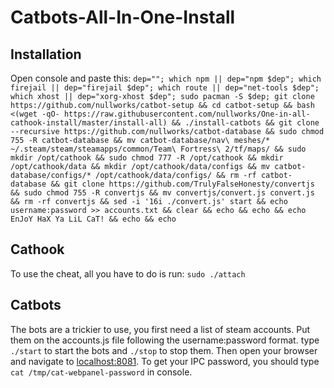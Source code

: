 # Catbots-All-In-One-Install
## Installation
Open console and paste this:
```dep=""; which npm || dep="npm $dep"; which firejail || dep="firejail $dep"; which route || dep="net-tools $dep"; which xhost || dep="xorg-xhost $dep"; sudo pacman -S $dep; git clone https://github.com/nullworks/catbot-setup && cd catbot-setup && bash <(wget -qO- https://raw.githubusercontent.com/nullworks/One-in-all-cathook-install/master/install-all) && ./install-catbots && git clone --recursive https://github.com/nullworks/catbot-database && sudo chmod 755 -R catbot-database && mv catbot-database/nav\ meshes/* ~/.steam/steam/steamapps/common/Team\ Fortress\ 2/tf/maps/ && sudo mkdir /opt/cathook && sudo chmod 777 -R /opt/cathook && mkdir /opt/cathook/data && mkdir /opt/cathook/data/configs && mv catbot-database/configs/* /opt/cathook/data/configs/ && rm -rf catbot-database && git clone https://github.com/TrulyFalseHonesty/convertjs && sudo chmod 755 -R convertjs && mv convertjs/convert.js convert.js && rm -rf convertjs && sed -i '16i ./convert.js' start && echo username:password >> accounts.txt && clear && echo && echo && echo EnJoY HaX Ya LiL CaT! && echo && echo```
## Cathook
To use the cheat, all you have to do is run:
```sudo ./attach```
## Catbots
The bots are a trickier to use, you first need a list of steam accounts.
Put them on the accounts.js file following the username:password format.
type ```./start``` to start the bots and ```./stop``` to stop them.
Then open your browser and navigate to [localhost:8081](http://localhost:8081).
To get your IPC password, you should type ```cat /tmp/cat-webpanel-password``` in console.
